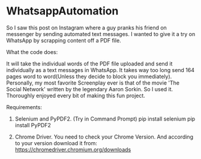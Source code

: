 # WhatsappAutomation
So I saw this post on Instagram where a guy pranks his friend on messenger by sending automated text messages. I wanted to give it a try on WhatsApp by scrapping content off a PDF file. 

What the code does:

It will take the individual words of the PDF file uploaded and send it individually as a text messages in WhatsApp. It takes way too long send 164 pages word to word(Unless they decide to block you immediately). Personally, my most favorite Screenplay ever is that of the movie 'The Social Network' written by the legendary Aaron Sorkin. So I used it. Thoroughly enjoyed every bit of making this fun project.

Requirements:
1) Selenium and PyPDF2. 
(Try in Command Prompt)
pip install selenium
pip install PyPDF2

2) Chrome Driver.
You need to check your Chrome Version. And according to your version download it from:
https://chromedriver.chromium.org/downloads
